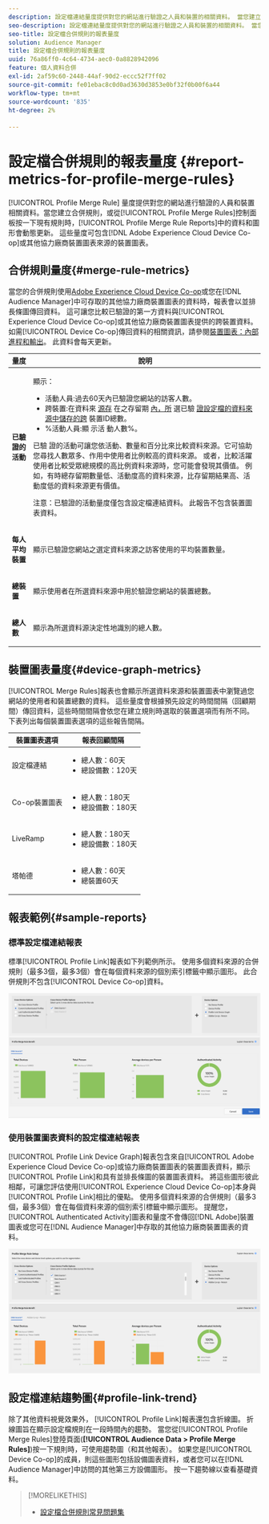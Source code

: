 ```yaml
---
description: 設定檔連結量度提供對您的網站進行驗證之人員和裝置的相關資料。 當您建立合併規則，或從「個人資料合併規則」控制面板按一下現有規則時，「個人資料連結」中的資料和圖形會動態更新。 這些量度可以包含來自Adobe Experience Cloud Device Co-op或其他協力廠商裝置圖表來源的裝置圖表。
seo-description: 設定檔連結量度提供對您的網站進行驗證之人員和裝置的相關資料。 當您建立合併規則，或從「個人資料合併規則」控制面板按一下現有規則時，「個人資料連結」中的資料和圖形會動態更新。 這些量度可以包含來自Adobe Experience Cloud Device Co-op或其他協力廠商裝置圖表來源的裝置圖表。
seo-title: 設定檔合併規則的報表量度
solution: Audience Manager
title: 設定檔合併規則的報表量度
uuid: 76a86ff0-4c64-4734-aec0-0a8828942096
feature: 個人資料合併
exl-id: 2af59c60-2448-44af-90d2-eccc52f7ff02
source-git-commit: fe01ebac8c0d0ad3630d3853e0bf32f0b00f6a44
workflow-type: tm+mt
source-wordcount: '835'
ht-degree: 2%

---
```


# 設定檔合併規則的報表量度 {#report-metrics-for-profile-merge-rules}

[!UICONTROL Profile Merge Rule] 量度提供對您的網站進行驗證的人員和裝置相關資料。當您建立合併規則，或從[!UICONTROL Profile Merge Rules]控制面板按一下現有規則時，[!UICONTROL Profile Merge Rule Reports]中的資料和圖形會動態更新。 這些量度可包含[!DNL Adobe Experience Cloud Device Co-op]或其他協力廠商裝置圖表來源的裝置圖表。

## 合併規則量度{#merge-rule-metrics}

當您的合併規則使用[Adobe Experience Cloud Device Co-op](https://docs.adobe.com/content/help/en/device-co-op/using/about/overview.html)或您在[!DNL Audience Manager]中可存取的其他協力廠商裝置圖表的資料時，報表會以並排長條圖傳回資料。 這可讓您比較已驗證的第一方資料與[!UICONTROL Experience Cloud Device Co-op]或其他協力廠商裝置圖表提供的跨裝置資料。 如需[!UICONTROL Device Co-op]傳回資料的相關資訊，請參閱[裝置圖表：內部進程和輸出](https://docs.adobe.com/content/help/en/device-co-op/using/device-graph/device-graph-overview.html)。 此資料會每天更新。

<table id="table_A7FB2F9804F84AC8A6DD05C0E6EE7555"> 
 <thead> 
  <tr> 
   <th colname="col1" class="entry"> 量度 </th> 
   <th colname="col2" class="entry"> 說明 </th> 
  </tr> 
 </thead>
 <tbody> 
  <tr> 
   <td colname="col1"> <p> <b><span class="wintitle"> 已驗證的活動</span></b> </p> </td> 
   <td colname="col2"> <p>顯示： </p> 
    <ul id="ul_7F7373919A4A49028EF4BF7B28D9F8E9"> 
     <li id="li_FE2F93C496D64ED8928B3E522C9585EA"> <span class="wintitle"> 活動人員</span>:過去60天內已驗證您網站的訪客人數。 </li> 
     <li id="li_60CFD26EE68B442683C0ED5FED1A79C8"> <span class="wintitle"> 跨裝置</span>:在資料來 <a href="merge-rules-start.md#create-data-source"> 源存</a> 在之存留期 <a href="https://docs.adobe.com/content/help/en/audience-manager/user-guide/features/data-sources/manage-datasources.html"> 內，所</a> 選已驗 <a href="merge-rule-definitions.md"> 證設定檔的資料來源中儲存的跨</a> 裝置ID總數。 </li> 
     <li id="li_F2F07B6A326C4A18B79A0CF2C47D9677"> <span class="wintitle"> %活動人員</span>:顯 <span class="wintitle"> 示活</span> 動人數%。 </li> 
    </ul> <p> <span class="wintitle"> 已驗</span> 證的活動可讓您依活動、數量和百分比來比較資料來源。它可協助您尋找人數眾多、作用中使用者比例較高的資料來源。 或者，比較活躍使用者比較受眾總規模的高比例資料來源時，您可能會發現其價值。 例如，有時總存留期數量低、活動度高的資料來源，比存留期結果高、活動度低的資料來源更有價值。 </p> <p> <p>注意：<span class="wintitle">已驗證的活動</span>量度僅包含<span class="wintitle">設定檔連結</span>資料。 此報告不包含<span class="wintitle">裝置圖表</span>資料。 </p> </p> </td> 
  </tr> 
  <tr> 
   <td colname="col1"> <p> <b><span class="wintitle"> 每人平均裝置</span></b> </p> </td> 
   <td colname="col2"> <p> 顯示已驗證您網站之選定資料來源之訪客使用的平均裝置數量。 </p> </td> 
  </tr> 
  <tr> 
   <td colname="col1"> <p> <b><span class="wintitle"> 總裝置</span></b> </p> </td> 
   <td colname="col2"> <p>顯示使用者在所選資料來源中用於驗證您網站的裝置總數。 </p> </td> 
  </tr> 
  <tr> 
   <td colname="col1"> <p> <b><span class="wintitle"> 總人數</span></b> </p> </td> 
   <td colname="col2"> <p>顯示為所選資料源決定性地識別的總人數。 </p> </td> 
  </tr> 
 </tbody> 
</table>

## 裝置圖表量度{#device-graph-metrics}

[!UICONTROL Merge Rules]報表也會顯示所選資料來源和裝置圖表中瀏覽過您網站的使用者和裝置總數的資料。 這些量度會根據預先設定的時間間隔（回顧期間）傳回資料，這些時間間隔會依您在建立規則時選取的裝置選項而有所不同。 下表列出每個裝置圖表選項的這些報告間隔。

<table id="table_038983EBC71F4A55BBCA99212AC5DEE6"> 
 <thead> 
  <tr> 
   <th colname="col1" class="entry"> 裝置圖表選項 </th> 
   <th colname="col2" class="entry"> 報表回顧間隔 </th> 
  </tr>
 </thead>
 <tbody> 
  <tr> 
   <td colname="col1"> <p><span class="wintitle"> 設定檔連結</span> </p> </td> 
   <td colname="col2"> <p> 
     <ul id="ul_B2FF2341573840549FFB96579F537082"> 
      <li id="li_B37323C2F2434F41B407500AC5C15447">總人數：60天 </li> 
      <li id="li_08D911224A60418BBB3CFB4E70CE73D4">總設備數：120天 </li> 
     </ul> </p> </td> 
  </tr> 
  <tr> 
   <td colname="col1"> <p><span class="wintitle"> Co-op裝置圖表</span> </p> </td> 
   <td colname="col2"> <p> 
     <ul id="ul_64AD1DD89DF64703B70B973A463BA020"> 
      <li id="li_D7D3A3871F434CBFA71BE8929EB41648">總人數：180天 </li> 
      <li id="li_125D387986B2463EB310203CE5857EDA">總設備數：180天 </li> 
     </ul> </p> </td> 
  </tr> 
  <tr> 
   <td colname="col1"> <p><span class="wintitle"> LiveRamp</span> </p> </td> 
   <td colname="col2"> <p> 
     <ul id="ul_2772F3AD7E1440789B635794ECDE8DFB"> 
      <li id="li_1432363829D64615B1D349A3722D6268">總人數：180天 </li> 
      <li id="li_D5C0E3CE92524B54BBD36C73A326292B">總設備數：180天 </li> 
     </ul> </p> </td> 
  </tr> 
  <tr> 
   <td colname="col1"> <p><span class="wintitle"> 塔帕德</span> </p> </td> 
   <td colname="col2"> <p> 
     <ul id="ul_274529DB58E6442E95C6AD89BECB1362"> 
      <li id="li_67102211A72A4E47AACFE5E369793C17">總人數：60天 </li> 
      <li id="li_3E8F3DA6A7B5487895A626674DA363A5">總裝置60天 </li> 
     </ul> </p> </td> 
  </tr> 
 </tbody> 
</table>

## 報表範例{#sample-reports}

### 標準設定檔連結報表

標準[!UICONTROL Profile Link]報表如下列範例所示。 使用多個資料來源的合併規則（最多3個，最多3個）會在每個資料來源的個別索引標籤中顯示圖形。 此合併規則不包含[!UICONTROL Device Co-op]資料。

![](assets/profile-link-metrics.png)

### 使用裝置圖表資料的設定檔連結報表

[!UICONTROL Profile Link Device Graph]報表包含來自[!UICONTROL Adobe Experience Cloud Device Co-op]或協力廠商裝置圖表的裝置圖表資料，顯示[!UICONTROL Profile Link]和具有並排長條圖的裝置圖表資料。 將這些圖形彼此相鄰，可讓您評估使用[!UICONTROL Experience Cloud Device Co-op]本身與[!UICONTROL Profile Link]相比的優點。 使用多個資料來源的合併規則（最多3個，最多3個）會在每個資料來源的個別索引標籤中顯示圖形。 提醒您，[!UICONTROL Authenticated Activity]圖表和量度不會傳回[!DNL Adobe]裝置圖表或您可在[!DNL Audience Manager]中存取的其他協力廠商裝置圖表的資料。

![](assets/profile-link-graph.png)

## 設定檔連結趨勢圖{#profile-link-trend}

除了其他資料視覺效果外， [!UICONTROL Profile Link]報表還包含折線圖。 折線圖旨在顯示設定檔規則在一段時間內的趨勢。 當您從[!UICONTROL Profile Merge Rules]登陸頁面(**[!UICONTROL Audience Data > Profile Merge Rules]**)按一下規則時，可使用趨勢圖（和其他報表）。 如果您是[!UICONTROL Device Co-op]的成員，則這些圖形包括設備圖表資料，或者您可以在[!DNL Audience Manager]中訪問的其他第三方設備圖形。 按一下趨勢線以查看基礎資料。

>[!MORELIKETHIS]
>
>* [設定檔合併規則常見問題集](../../faq/faq-profile-merge.md)

